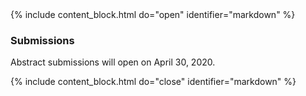 <a name="submit-an-abstract"/>
<!--Important for markdown to render! Also make sure the page has a .md extension-->
{% include content_block.html do="open" identifier="markdown" %} <div markdown="1">

### Submissions

Abstract submissions will open on April 30, 2020.


</div> {% include content_block.html do="close" identifier="markdown" %}
